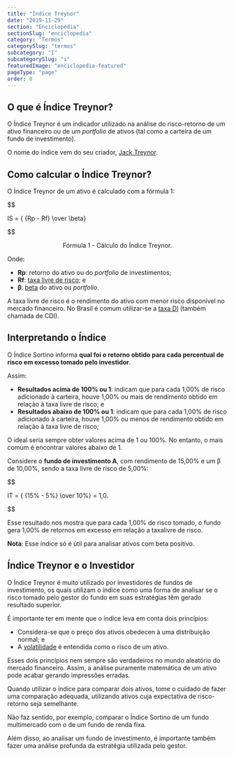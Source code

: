 ```yaml
---
title: "Índice Treynor"
date: "2019-11-29"
section: "Enciclopédia"
sectionSlug: "enciclopedia"
category: "Termos"
categorySlug: "termos"
subcategory: "I"
subcategorySlug: "i"
featuredImage: "enciclopedia-featured"
pageType: "page"
order: 0
---
```


## O que é Índice Treynor?

O Índice Treynor é um indicador utilizado na análise do risco-retorno de um ativo financeiro ou de um *portfolio* de ativos (tal como a carteira de um fundo de investimento).

O nome do índice vem do seu criador, [Jack Treynor](https://en.wikipedia.org/wiki/Jack_L._Treynor).

## Como calcular o Índice Treynor?

O Índice Treynor de  um ativo é calculado com a fórmula 1:

$$

IS = { {Rp - Rf} \over \beta}

$$

<p class="legenda" style="text-align:center">Fórmula 1 - Cálculo do Índice Treynor.</p>

Onde:

- **Rp**: retorno do ativo ou do *portfolio* de investimentos;
- **Rf**: [taxa livre de risco](/enciclopedia/termos/t/taxa-livre-de-risco); e
- **β**: [beta](/enciclopedia/termos/b/beta) do ativo ou *portfolio*.

A taxa livre de risco é o rendimento do ativo com menor risco disponível no mercado financeiro. No Brasil é comum utilizar-se a [taxa DI](/enciclopedia/termos/t/taxa-di) (também chamada de CDI).

## Interpretando o Índice

O Índice Sortino informa **qual foi o retorno obtido para cada percentual de risco em excesso tomado pelo investidor**.

Assim:

- **Resultados acima de 100% ou 1**: indicam que para cada 1,00% de risco adicionado à carteira, houve 1,00% ou mais de rendimento obtido em relação à taxa livre de risco; e
- **Resultados abaixo de 100% ou 1**: indicam que para cada 1,00% de risco adicionado à carteira, houve 1,00% ou menos de rendimento obtido em relação à taxa livre de risco;

O ideal seria sempre obter valores acima de 1 ou 100%. No entanto, o mais comum é encontrar valores abaixo de 1.

Considere o **fundo de investimento A**, com rendimento de 15,00% e um β de 10,00%, sendo a taxa livre de risco de 5,00%:

$$

IT = { {15\% - 5\%} \over 10\%} = 1,0.

$$

Esse resultado nos mostra que para cada 1,00% de risco tomado, o fundo gera 1,00% de retornos em excesso em relação a taxalivre de risco.

**Nota**: Esse índice só é útil para analisar ativos com beta positivo.

## Índice Treynor e o Investidor

O Índice Treynor é muito utilizado por investidores de fundos de investimento, os quais utilizam o índice como uma forma de analisar se o risco tomado pelo gestor do fundo em suas estratégias têm gerado resultado superior.

É importante ter em mente que o índice leva em conta dois princípios:

- Considera-se que o preço dos ativos obedecen à uma distribuição normal; e
- A [volatilidade](/enciclopedia/termos/v/volatilidade) é entendida como o risco de um ativo.

Esses dois princípios nem sempre são verdadeiros no mundo aleatório do mercado financeiro. Assim, a análise puramente matemática de um ativo pode acabar gerando impressões erradas.

Quando utilizar o índice para comparar dois ativos, tome o cuidado de fazer uma comparação adequada, utilizando ativos cuja expectativa de risco-retorno seja semelhante.

Não faz sentido, por exemplo, comparar o Índice Sortino de um fundo multimercado com o de um fundo de renda fixa.

Além disso, ao analisar um fundo de investimento, é importante também fazer uma análise profunda da estratégia utilizada pelo gestor.
